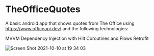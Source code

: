 # TheOfficeQuotes

A basic android app that shows quotes from The Office using https://www.officeapi.dev/
and the following technologies:

MVVM
Dependency Injection with Hilt
Coroutines and Flows
Retrofit

![Screen Shot 2021-10-10 at 19 34 03](https://user-images.githubusercontent.com/58226946/136705109-2b717206-6454-4324-9220-a700554951d9.png)
